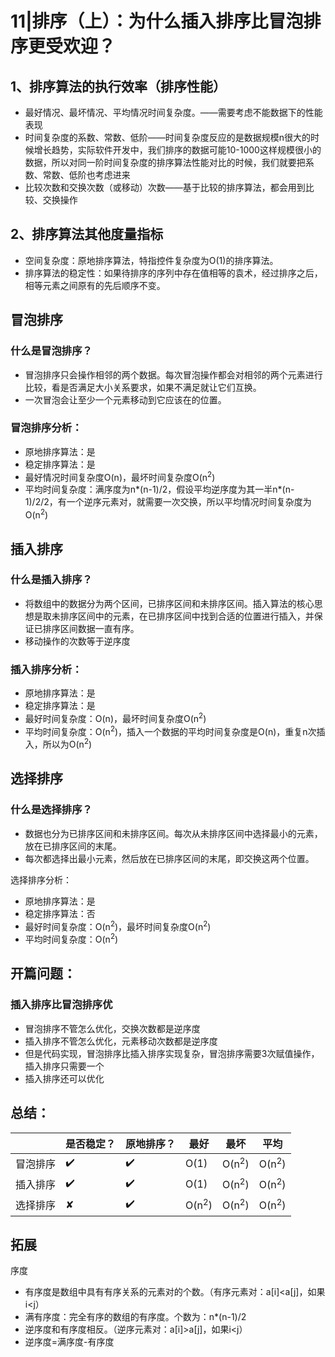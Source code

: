 # 11|排序（上）：为什么插入排序比冒泡排序更受欢迎？

## 1、排序算法的执行效率（排序性能）

- 最好情况、最坏情况、平均情况时间复杂度。——需要考虑不能数据下的性能表现
- 时间复杂度的系数、常数、低阶——时间复杂度反应的是数据规模n很大的时候增长趋势，实际软件开发中，我们排序的数据可能10-1000这样规模很小的数据，所以对同一阶时间复杂度的排序算法性能对比的时候，我们就要把系数、常数、低阶也考虑进来
- 比较次数和交换次数（或移动）次数——基于比较的排序算法，都会用到比较、交换操作

## 2、排序算法其他度量指标

- 空间复杂度：原地排序算法，特指控件复杂度为O(1)的排序算法。
- 排序算法的稳定性：如果待排序的序列中存在值相等的袁术，经过排序之后，相等元素之间原有的先后顺序不变。

## 冒泡排序

### 什么是冒泡排序？

- 冒泡排序只会操作相邻的两个数据。每次冒泡操作都会对相邻的两个元素进行比较，看是否满足大小关系要求，如果不满足就让它们互换。
- 一次冒泡会让至少一个元素移动到它应该在的位置。

### 冒泡排序分析：

- 原地排序算法：是
- 稳定排序算法：是
- 最好情况时间复杂度O(n)，最坏时间复杂度O(n<sup>2</sup>)
- 平均时间复杂度：满序度为n\*(n-1)/2，假设平均逆序度为其一半n\*(n-1)/2/2，有一个逆序元素对，就需要一次交换，所以平均情况时间复杂度为O(n<sup>2</sup>)

## 插入排序

### 什么是插入排序？

- 将数组中的数据分为两个区间，已排序区间和未排序区间。插入算法的核心思想是取未排序区间中的元素，在已排序区间中找到合适的位置进行插入，并保证已排序区间数据一直有序。
- 移动操作的次数等于逆序度

### 插入排序分析：

- 原地排序算法：是
- 稳定排序算法：是
- 最好时间复杂度：O(n)，最坏时间复杂度O(n<sup>2</sup>)
- 平均时间复杂度：O(n<sup>2</sup>)，插入一个数据的平均时间复杂度是O(n)，重复n次插入，所以为O(n<sup>2</sup>)

## 选择排序

### 什么是选择排序？

- 数据也分为已排序区间和未排序区间。每次从未排序区间中选择最小的元素，放在已排序区间的末尾。
- 每次都选择出最小元素，然后放在已排序区间的末尾，即交换这两个位置。

选择排序分析：

- 原地排序算法：是
- 稳定排序算法：否
- 最好时间复杂度：O(n<sup>2</sup>)，最坏时间复杂度O(n<sup>2</sup>)
- 平均时间复杂度：O(n<sup>2</sup>)

## 开篇问题：

### 插入排序比冒泡排序优

- 冒泡排序不管怎么优化，交换次数都是逆序度
- 插入排序不管怎么优化，元素移动次数都是逆序度
- 但是代码实现，冒泡排序比插入排序实现复杂，冒泡排序需要3次赋值操作，插入排序只需要一个
- 插入排序还可以优化

## 总结：

|          | 是否稳定？ | 原地排序？ | 最好             | 最坏             | 平均             |
| -------- | ---------- | ---------- | ---------------- | ---------------- | ---------------- |
| 冒泡排序 | ✔️          | ✔️          | O(1)             | O(n<sup>2</sup>) | O(n<sup>2</sup>) |
| 插入排序 | ✔️          | ✔️          | O(1)             | O(n<sup>2</sup>) | O(n<sup>2</sup>) |
| 选择排序 | ✘          | ✔️          | O(n<sup>2</sup>) | O(n<sup>2</sup>) | O(n<sup>2</sup>) |

## 拓展

序度

- 有序度是数组中具有有序关系的元素对的个数。（有序元素对：a[i]<a[j]，如果i<j）
- 满有序度：完全有序的数组的有序度。个数为：n*(n-1)/2
- 逆序度和有序度相反。（逆序元素对：a[i]>a[j]，如果i<j）
- 逆序度=满序度-有序度